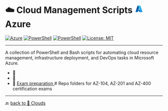 # ☁️ Cloud Management Scripts  <img src="../Assets/icons8-azure-48.svg" width="28" alt="Azure"> Azure

[![Azure](https://custom-icon-badges.demolab.com/badge/Azure-Microsoft-0078D6?style=flat&logo=microsoftazure&logoColor=white)](https://learn.microsoft.com/azure)
[![PowerShell](https://custom-icon-badges.demolab.com/badge/.-Microsoft-blue.svg?style=flat&logo=powershell-core-eyecatch32&logoColor=white)](https://learn.microsoft.com/en-us/powershell/scripting/install/installing-powershell-on-windows?view=powershell-7.5)
[![PowerShell](https://img.shields.io/badge/PowerShell-5.1%2B-blue?logo=powershell)](https://docs.microsoft.com/en-us/powershell/)
[![License: MIT](https://img.shields.io/badge/License-MIT-green.svg)](https://opensource.org/licenses/MIT)

---

A collection of PowerShell and Bash scripts for automating cloud resource management, infrastructure deployment, and DevOps tasks in Microsoft Azure.

- 📂
- 📂
- 📂 [Exam preparation ](./Exams/) # Repo folders for AZ-104, AZ-201 and AZ-400 certification exams

---

🔙 [back to 📂 Clouds](../)

